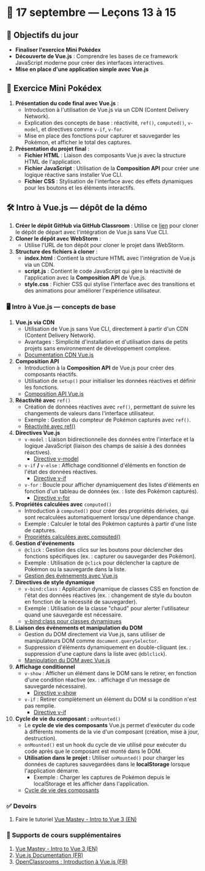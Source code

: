 # 📅 17 septembre — Leçons 13 à 15

## 🚀 Objectifs du jour

* **Finaliser l'exercice Mini Pokédex**
* **Découverte de Vue.js** : Comprendre les bases de ce framework JavaScript moderne pour créer des interfaces interactives.
* **Mise en place d'une application simple avec Vue.js**

## 📒 Exercice Mini Pokédex

1. **Présentation du code final avec Vue.js** :
   * Introduction à l'utilisation de Vue.js via un CDN (Content Delivery Network).
   * Explication des concepts de base : réactivité, `ref()`, `computed()`, `v-model`, et directives comme `v-if`, `v-for`.
   * Mise en place des fonctions pour capturer et sauvegarder les Pokémon, et afficher le total des captures.
2. **Présentation du projet final** :
   * **Fichier HTML** : Liaison des composants Vue.js avec la structure HTML de l'application.
   * **Fichier JavaScript** : Utilisation de la **Composition API** pour créer une logique réactive sans installer Vue CLI.
   * **Fichier CSS** : Stylisation de l'interface avec des effets dynamiques pour les boutons et les éléments interactifs.

## 🛠 Intro à Vue.js — dépôt de la démo

1. **Créer le dépôt GitHub via GitHub Classroom** : Utilise ce [lien](https://classroom.github.com/a/z9Q4FRir) pour cloner le dépôt de départ avec l'intégration de Vue.js sans Vue CLI.
2. **Cloner le dépôt avec WebStorm** :
   * Utilise l'URL de ton dépôt pour cloner le projet dans WebStorm.
3. **Structure des fichiers à cloner** :
   * **index.html** : Contient la structure HTML avec l'intégration de Vue.js via un CDN.
   * **script.js** : Contient le code JavaScript qui gère la réactivité de l'application avec la **Composition API** de Vue.js.
   * **style.css** : Fichier CSS qui stylise l'interface avec des transitions et des animations pour améliorer l'expérience utilisateur.

### 🖥 Intro à Vue.js — concepts de base

1. **Vue.js via CDN**
   * Utilisation de Vue.js sans Vue CLI, directement à partir d'un CDN (Content Delivery Network).
   * Avantages : Simplicité d'installation et d'utilisation dans de petits projets sans environnement de développement complexe.
   * [Documentation CDN Vue.js](https://vuejs.org/guide/quick-start.html#using-vue-from-cdn)
2. **Composition API**
   * Introduction à la **Composition API** de Vue.js pour créer des composants réactifs.
   * Utilisation de `setup()` pour initialiser les données réactives et définir les fonctions.
   * [Composition API Vue.js](https://vuejs.org/guide/extras/composition-api-faq.html#what-is-the-composition-api)
3. **Réactivité avec** `ref()`
   * Création de données réactives avec `ref()`, permettant de suivre les changements de valeurs dans l'interface utilisateur.
   * Exemple : Gestion du compteur de Pokémon capturés avec `ref()`.
   * [Réactivité avec ref()](https://vuejs.org/api/reactivity-core.html#ref)
4. **Directives Vue.js**
   * `v-model` : Liaison bidirectionnelle des données entre l'interface et la logique JavaScript (liaison des champs de saisie à des données réactives).
     * [Directive v-model](https://vuejs.org/guide/essentials/forms.html#basic-usage)
   * `v-if` **/** `v-else` : Affichage conditionnel d'éléments en fonction de l'état des données réactives.
     * [Directive v-if](https://vuejs.org/guide/essentials/conditional.html#if)
   * `v-for` : Boucle pour afficher dynamiquement des listes d'éléments en fonction d'un tableau de données (ex. : liste des Pokémon capturés).
     * [Directive v-for](https://vuejs.org/guide/essentials/list.html#v-for)
5. **Propriétés calculées avec** `computed()`
   * Introduction à `computed()` pour créer des propriétés dérivées, qui sont recalculées automatiquement lorsqu'une dépendance change.
   * Exemple : Calculer le total des Pokémon capturés à partir d'une liste de captures.
   * [Propriétés calculées avec computed()](https://vuejs.org/guide/essentials/computed.html)
6. **Gestion d'événements**
   * `@click` : Gestion des clics sur les boutons pour déclencher des fonctions spécifiques (ex. : capturer ou sauvegarder des Pokémon).
   * Exemple : Utilisation de `@click` pour déclencher la capture de Pokémon ou la sauvegarde dans la liste.
   * [Gestion des événements avec Vue.js](https://vuejs.org/guide/essentials/event-handling.html)
7. **Directives de style dynamique**
   * `v-bind:class` : Application dynamique de classes CSS en fonction de l'état des données réactives (ex. : changement de style du bouton en fonction de la nécessité de sauvegarder).
   * Exemple : Utilisation de la classe "chaud" pour alerter l'utilisateur quand une sauvegarde est nécessaire.
   * [v-bind:class pour classes dynamiques](https://vuejs.org/guide/essentials/class-and-style.html#binding-html-classes)
8. **Liaison des événements et manipulation du DOM**
   * Gestion du DOM directement via Vue.js, sans utiliser de manipulateurs DOM comme `document.querySelector`.
   * Suppression d'éléments dynamiquement en double-cliquant (ex. : suppression d'une capture dans la liste avec `@dblclick`).
   * [Manipulation du DOM avec Vue.js](https://vuejs.org/guide/essentials/event-handling.html#inline-handlers)
9. **Affichage conditionnel**
   * `v-show` : Afficher un élément dans le DOM sans le retirer, en fonction d'une condition réactive (ex. : affichage d'un message de sauvegarde nécessaire).
     * [Directive v-show](https://vuejs.org/guide/essentials/conditional.html#v-show)
   * `v-if` : Retirer complètement un élément du DOM si la condition n'est pas remplie.
     * [Directive v-if](https://vuejs.org/guide/essentials/conditional.html#if)
10. **Cycle de vie du composant :** `onMounted()`
    * Le **cycle de vie des composants** Vue.js permet d'exécuter du code à différents moments de la vie d'un composant (création, mise à jour, destruction).
    * `onMounted()` est un hook du cycle de vie utilisé pour exécuter du code après que le composant est monté dans le DOM.
    * **Utilisation dans le projet :** Utiliser `onMounted()` pour charger les données de captures sauvegardées dans le **localStorage** lorsque l'application démarre.
      * Exemple : Charger les captures de Pokémon depuis le localStorage et les afficher dans l'application.
    * [Cycle de vie des composants](https://vuejs.org/guide/essentials/lifecycle.html#lifecycle-hooks)

### ✅ Devoirs

1. Faire le tutoriel [Vue Mastey - Intro to Vue 3 (EN)](https://www.vuemastery.com/courses/intro-to-vue-3/intro-to-vue3)

### 📒 Supports de cours supplémentaires

1. [Vue Mastey - Intro to Vue 3 (EN)](https://www.vuemastery.com/courses/intro-to-vue-3/intro-to-vue3)
2. [Vue.js Documentation (FR)](https://fr.vuejs.org/guide/introduction)
3. [OpenClassrooms : Introduction à Vue.js (FR)](https://openclassrooms.com/fr/courses/6390311-creez-une-application-web-avec-vue-js)
